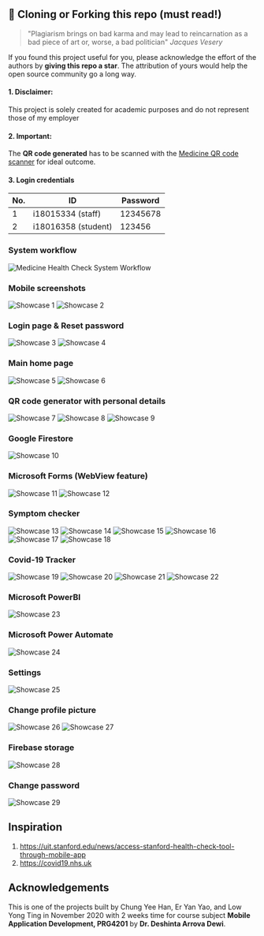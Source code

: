 ## 🚨 Cloning or Forking this repo (must read!)

> "Plagiarism brings on bad karma and may lead to reincarnation as a bad piece of art or, worse, a bad politician" *Jacques Vesery*

If you found this project useful for you, please acknowledge the effort of the authors by **giving this repo a star**. The attribution of yours would help the open source community go a long way.

#### 1. Disclaimer: 

This project is solely created for academic purposes and do not represent those of my employer

#### 2. Important:

The **QR code generated** has to be scanned with the [Medicine QR code scanner](https://github.com/cyeehan/medicine-qr-code-scanner) for ideal outcome.

#### 3. Login credentials

| No. | ID                  | Password |
| --- | ------------------- | -------- |
| 1   | i18015334 (staff)   | 12345678 |
| 2   | i18016358 (student) | 123456   |

### System workflow

![Medicine Health Check System Workflow](img/medicine-health-check-system-workflow.png)

### Mobile screenshots

![Showcase 1](img/p-1.png)
![Showcase 2](img/p-2.png)

### Login page & Reset password

![Showcase 3](img/p-3.png)
![Showcase 4](img/p-4.png)

### Main home page

![Showcase 5](img/p-5.png)
![Showcase 6](img/p-6.png)

### QR code generator with personal details

![Showcase 7](img/p-7.png)
![Showcase 8](img/p-8.png)
![Showcase 9](img/p-9.png)

### Google Firestore

![Showcase 10](img/p-10.png)

### Microsoft Forms (WebView feature)

![Showcase 11](img/p-11.png)
![Showcase 12](img/p-12.png)

### Symptom checker

![Showcase 13](img/p-13.png)
![Showcase 14](img/p-14.png)
![Showcase 15](img/p-15.png)
![Showcase 16](img/p-16.png)
![Showcase 17](img/p-17.png)
![Showcase 18](img/p-18.png)

### Covid-19 Tracker

![Showcase 19](img/p-19.png)
![Showcase 20](img/p-20.png)
![Showcase 21](img/p-21.png)
![Showcase 22](img/p-22.png)

### Microsoft PowerBI

![Showcase 23](img/p-23.png)

### Microsoft Power Automate

![Showcase 24](img/p-24.png)

### Settings

![Showcase 25](img/p-25.png)

### Change profile picture

![Showcase 26](img/p-26.png)
![Showcase 27](img/p-27.png)

### Firebase storage

![Showcase 28](img/p-28.png)

### Change password

![Showcase 29](img/p-29.png)

## Inspiration

1. https://uit.stanford.edu/news/access-stanford-health-check-tool-through-mobile-app
2. https://covid19.nhs.uk

## Acknowledgements

This is one of the projects built by Chung Yee Han, Er Yan Yao, and Low Yong Ting in November 2020 with 2 weeks time for course subject **Mobile Application Development, PRG4201** by **Dr. Deshinta Arrova Dewi**.